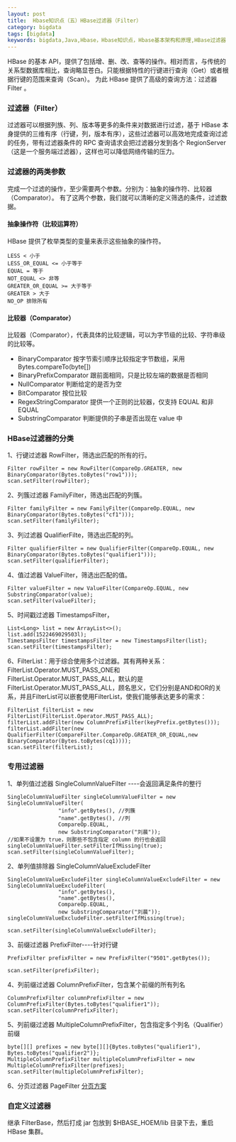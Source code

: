 ```yaml
---
layout: post
title:  Hbase知识点（五）HBase过滤器（Filter）
category: bigdata
tags: [bigdata]
keywords: bigdata,Java,Hbase，Hbase知识点，Hbase基本架构和原理,HBase过滤器
---
```

HBase 的基本 API，提供了包括增、删、改、查等的操作。相对而言，与传统的关系型数据库相比，查询略显苍白。只能根据特性的行键进行查询（Get）或者根据行键的范围来查询（Scan）。
为此 HBase 提供了高级的查询方法：过滤器 Filter 。

### 过滤器（Filter）

过滤器可以根据列族、列、版本等更多的条件来对数据进行过滤，基于 HBase 本身提供的三维有序（行键，列，版本有序），这些过滤器可以高效地完成查询过滤的任务，带有过滤器条件的 RPC 查询请求会把过滤器分发到各个 RegionServer（这是一个服务端过滤器），这样也可以降低网络传输的压力。

###  过滤器的两类参数

完成一个过滤的操作，至少需要两个参数。分别为：抽象的操作符、比较器（Comparator）。
有了这两个参数，我们就可以清晰的定义筛选的条件，过滤数据。

#### 抽象操作符（比较运算符）

HBase 提供了枚举类型的变量来表示这些抽象的操作符。

```
LESS < 小于
LESS_OR_EQUAL <= 小于等于
EQUAL = 等于
NOT_EQUAL <> 非等
GREATER_OR_EQUAL >= 大于等于
GREATER > 大于
NO_OP 排除所有
``` 

#### 比较器（Comparator）

比较器（Comparator），代表具体的比较逻辑，可以为字节级的比较、字符串级的比较等。

- BinaryComparator 按字节索引顺序比较指定字节数组，采用 Bytes.compareTo(byte[])
- BinaryPrefixComparator 跟前面相同，只是比较左端的数据是否相同
- NullComparator 判断给定的是否为空
- BitComparator 按位比较
- RegexStringComparator 提供一个正则的比较器，仅支持 EQUAL 和非 EQUAL
- SubstringComparator 判断提供的子串是否出现在 value 中

### HBase过滤器的分类

1、行键过滤器 RowFilter，筛选出匹配的所有的行。

```
Filter rowFilter = new RowFilter(CompareOp.GREATER, new BinaryComparator(Bytes.toBytes("row1")));
scan.setFilter(rowFilter);
```

2、列簇过滤器 FamilyFilter，筛选出匹配的列簇。

```
Filter familyFilter = new FamilyFilter(CompareOp.EQUAL, new BinaryComparator(Bytes.toBytes("cf1")));
scan.setFilter(familyFilter);
```

3、列过滤器 QualifierFilte，筛选出匹配的列。

```
Filter qualifierFilter = new QualifierFilter(CompareOp.EQUAL, new BinaryComparator(Bytes.toBytes("qualifier1")));
scan.setFilter(qualifierFilter);
```

4、值过滤器 ValueFilter，筛选出匹配的值。

```
Filter valueFilter = new ValueFilter(CompareOp.EQUAL, new SubstringComparator(value);
scan.setFilter(valueFilter);
```

5、时间戳过滤器 TimestampsFilter，

```
List<Long> list = new ArrayList<>();
list.add(1522469029503l);
TimestampsFilter timestampsFilter = new TimestampsFilter(list);
scan.setFilter(timestampsFilter);

```

6、FilterList：用于综合使用多个过滤器。其有两种关系：FilterList.Operator.MUST_PASS_ONE和FilterList.Operator.MUST_PASS_ALL，默认的是FilterList.Operator.MUST_PASS_ALL，顾名思义，它们分别是AND和OR的关系，并且FilterList可以嵌套使用FilterList，使我们能够表达更多的需求：

```
FilterList filterList = new FilterList(FilterList.Operator.MUST_PASS_ALL); 
filterList.addFilter(new ColumnPrefixFilter(keyPrefix.getBytes()));
filterList.addFilter(new QualifierFilter(CompareFilter.CompareOp.GREATER_OR_EQUAL,new BinaryComparator(Bytes.toBytes(cq1))));
scan.setFilter(filterList);
```

### 专用过滤器
1、单列值过滤器 SingleColumnValueFilter ----会返回满足条件的整行

```
SingleColumnValueFilter singleColumnValueFilter = new SingleColumnValueFilter(
                "info".getBytes(), //列簇
                "name".getBytes(), //列
                CompareOp.EQUAL, 
                new SubstringComparator("刘晨"));
//如果不设置为 true，则那些不包含指定 column 的行也会返回
singleColumnValueFilter.setFilterIfMissing(true);
scan.setFilter(singleColumnValueFilter);
```

2、单列值排除器 SingleColumnValueExcludeFilter 

```
SingleColumnValueExcludeFilter singleColumnValueExcludeFilter = new SingleColumnValueExcludeFilter(
                "info".getBytes(), 
                "name".getBytes(), 
                CompareOp.EQUAL, 
                new SubstringComparator("刘晨"));
singleColumnValueExcludeFilter.setFilterIfMissing(true);
        
scan.setFilter(singleColumnValueExcludeFilter);
```

3、前缀过滤器 PrefixFilter----针对行键

```
PrefixFilter prefixFilter = new PrefixFilter("9501".getBytes());
        
scan.setFilter(prefixFilter);
```

4、列前缀过滤器 ColumnPrefixFilter，包含某个前缀的所有列名

```
ColumnPrefixFilter columnPrefixFilter = new ColumnPrefixFilter(Bytes.toBytes("qualifier1"));
scan.setFilter(columnPrefixFilter);
```

5、列前缀过滤器 MultipleColumnPrefixFilter，包含指定多个列名（Qualifier）前缀

```
byte[][] prefixes = new byte[][]{Bytes.toBytes("qualifier1"), Bytes.toBytes("qualifier2")};
MultipleColumnPrefixFilter multipleColumnPrefixFilter = new MultipleColumnPrefixFilter(prefixes);
scan.setFilter(multipleColumnPrefixFilter);
```


6、分页过滤器 PageFilter
[分页方案](http://www.guodongkeji.com/newsshow-25-2108-1.html)


### 自定义过滤器

继承 FilterBase，然后打成 jar 包放到 $HBASE_HOEM/lib 目录下去，重启 HBase 集群。





